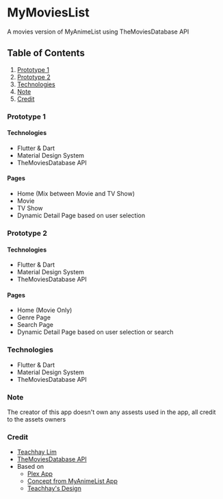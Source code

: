 # MyMoviesList
A movies version of MyAnimeList using TheMoviesDatabase API
 
## Table of Contents  
1. [Prototype 1](#prototype-1)
2. [Prototype 2](#prototype-2)
3. [Technologies](#technologies)
4. [Note](#note)
5. [Credit](#credit)

### Prototype 1

#### Technologies
- Flutter & Dart
- Material Design System
- TheMoviesDatabase API

#### Pages
-   Home (Mix between Movie and TV Show)
-   Movie
-   TV Show
-   Dynamic Detail Page based on user selection

### Prototype 2

#### Technologies
- Flutter & Dart
- Material Design System
- TheMoviesDatabase API

#### Pages
-   Home (Movie Only)
-   Genre Page
-   Search Page
-   Dynamic Detail Page based on user selection or search

### Technologies
- Flutter & Dart
- Material Design System
- TheMoviesDatabase API

### Note
The creator of this app doesn't own any assests used in the app, all credit to the assets owners  

### Credit
 - [Teachhay Lim](https://www.facebook.com/TeachhayLim12) 
 - [TheMoviesDatabase API](https://developers.themoviedb.org/3)
 - Based on 
   - [Plex App](https://play.google.com/store/apps/details?id=com.plexapp.android&hl=en&gl=US) 
   - [Concept from MyAnimeList App](https://myanimelist.net/)
   - [Teachhay's Design](https://drive.google.com/file/d/1QapPBxswmae9t6xNdSBpASUAm-VhuunF/view?usp=sharing)
